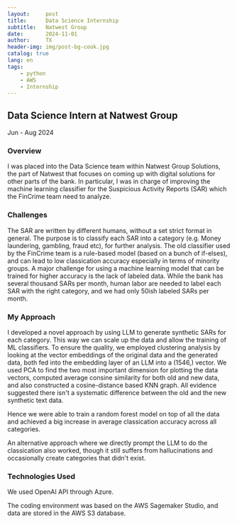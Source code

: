 ```yaml
---
layout:     post
title:      Data Science Internship
subtitle:   Natwest Group
date:       2024-11-01
author:     TX
header-img: img/post-bg-cook.jpg
catalog: true
lang: en
tags:
    - python
    - AWS
    - Internship
---
```

## Data Science Intern at Natwest Group
Jun - Aug 2024

### Overview

I was placed into the Data Science team within Natwest Group Solutions, the part of Natwest that focuses on coming up with digital solutions for other parts of the bank. In particular, I was in charge of improving the machine learning classifier for the Suspicious Activity Reports (SAR) which the FinCrime team need to analyze.

### Challenges

The SAR are written by different humans, without a set strict format in general. The purpose is to classify each SAR into a category (e.g. Money laundering, gambling, fraud etc), for further analysis. The old classifier used by the FinCrime team is a rule-based model (based on a bunch of if-elses), and can lead to low classication accuracy especially in terms of minority groups. A major challenge for using a machine learning model that can be trained for higher accuracy is the lack of labeled data. While the bank has several thousand SARs per month, human labor are needed to label each SAR with the right category, and we had only 50ish labeled SARs per month.

### My Approach
I developed a novel approach by using LLM to generate synthetic SARs for each category. This way we can scale up the data and allow the training of ML classifiers. To ensure the quality, we employed clustering analysis by looking at the vector embeddings of the original data and the generated data, both fed into the embedding layer of an LLM into a (1546,) vector. We used PCA to find the two most important dimension for plotting the data vectors, computed average consine similarity for both old and new data, and also constructed a cosine-distance based KNN graph. All evidence suggested there isn't a systematic difference between the old and the new synthetic text data.

Hence we were able to train a random forest model on top of all the data and achieved a big increase in average classication accuracy across all categories.

An alternative approach where we directly prompt the LLM to do the classication also worked, though it still suffers from hallucinations and occasionally create categories that didn't exist.


### Technologies Used
We used OpenAI API through Azure. 

The coding environment was based on the AWS Sagemaker Studio, and data are stored in the AWS S3 database.

